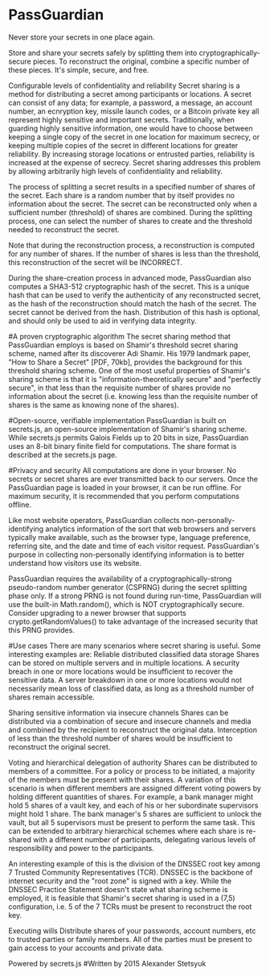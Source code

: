# PassGuardian

Never store your secrets in one place again.

Store and share your secrets safely by splitting them into cryptographically-secure pieces. To reconstruct the original, combine a specific number of these pieces. It's simple, secure, and free.



Configurable levels of confidentiality and reliability
Secret sharing is a method for distributing a secret among participants or locations. A secret can consist of any data; for example, a password, a message, an account number, an ecnryption key, missile launch codes, or a Bitcoin private key all represent highly sensitive and important secrets. Traditionally, when guarding highly sensitive information, one would have to choose between keeping a single copy of the secret in one location for maximum secrecy, or keeping multiple copies of the secret in different locations for greater reliability. By increasing storage locations or entrusted parties, reliability is increased at the expense of secrecy. Secret sharing addresses this problem by allowing arbitrarily high levels of confidentiality and reliability.

The process of splitting a secret results in a specified number of shares of the secret. Each share is a random number that by itself provides no information about the secret. The secret can be reconstructed only when a sufficient number (threshold) of shares are combined. During the splitting process, one can select the number of shares to create and the threshold needed to reconstruct the secret.

Note that during the reconstruction process, a reconstruction is computed for any number of shares. If the number of shares is less than the threshold, this reconstruction of the secret will be INCORRECT.

During the share-creation process in advanced mode, PassGuardian also computes a SHA3-512 cryptographic hash of the secret. This is a unique hash that can be used to verify the authenticity of any reconstructed secret, as the hash of the reconstruction should match the hash of the secret. The secret cannot be derived from the hash. Distribution of this hash is optional, and should only be used to aid in verifying data integrity.

#A proven cryptographic algorithm
The secret sharing method that PassGuardian employs is based on Shamir's threshold secret sharing scheme, named after its discoverer Adi Shamir. His 1979 landmark paper, "How to Share a Secret" [PDF, 70kb], provides the background for this threshold sharing scheme. One of the most useful properties of Shamir's sharing scheme is that it is "information-theoretically secure" and "perfectly secure", in that less than the requisite number of shares provide no information about the secret (i.e. knowing less than the requisite number of shares is the same as knowing none of the shares).

#Open-source, verifiable implementation
PassGuardian is built on secrets.js, an open-source implementation of Shamir's sharing scheme. While secrets.js permits Galois Fields up to 20 bits in size, PassGuardian uses an 8-bit binary finite field for computations. The share format is described at the secrets.js page.

#Privacy and security
All computations are done in your browser. No secrets or secret shares are ever transmitted back to our servers. Once the PassGuardian page is loaded in your browser, it can be run offline. For maximum security, it is recommended that you perform computations offline.

Like most website operators, PassGuardian collects non-personally-identifying analytics information of the sort that web browsers and servers typically make available, such as the browser type, language preference, referring site, and the date and time of each visitor request. PassGuardian's purpose in collecting non-personally identifying information is to better understand how visitors use its website.

PassGuardian requires the availability of a cryptographically-strong pseudo-random number generator (CSPRNG) during the secret splitting phase only. If a strong PRNG is not found during run-time, PassGuardian will use the built-in Math.random(), which is NOT cryptographically secure. Consider upgrading to a newer browser that supports crypto.getRandomValues() to take advantage of the increased security that this PRNG provides.



#Use cases
There are many scenarios where secret sharing is useful. Some interesting examples are:
Reliable distributed classified data storage
Shares can be stored on multiple servers and in multiple locations. A security breach in one or more locations would be insufficient to recover the sensitive data. A server breakdown in one or more locations would not necessarily mean loss of classified data, as long as a threshold number of shares remain accessible.

Sharing sensitive information via insecure channels
Shares can be distributed via a combination of secure and insecure channels and media and combined by the recipient to reconstruct the original data. Interception of less than the threshold number of shares would be insufficient to reconstruct the original secret.

Voting and hierarchical delegation of authority
Shares can be distributed to members of a committee. For a policy or process to be initiated, a majority of the members must be present with their shares. A variation of this scenario is when different members are assigned different voting powers by holding different quantities of shares. For example, a bank manager might hold 5 shares of a vault key, and each of his or her subordinate supervisors might hold 1 share. The bank manager's 5 shares are sufficient to unlock the vault, but all 5 supervisors must be present to perform the same task. This can be extended to arbitrary hierarchical schemes where each share is re-shared with a different number of participants, delegating various levels of responsibility and power to the participants.

An interesting example of this is the division of the DNSSEC root key among 7 Trusted Community Representatives (TCR). DNSSEC is the backbone of internet security and the "root zone" is signed with a key. While the DNSSEC Practice Statement doesn't state what sharing scheme is employed, it is feasible that Shamir's secret sharing is used in a (7,5) configuration, i.e. 5 of the 7 TCRs must be present to reconstruct the root key.

Executing wills
Distribute shares of your passwords, account numbers, etc to trusted parties or family members. All of the parties must be present to gain access to your accounts and private data.



Powered by secrets.js
#Written by 2015 Alexander Stetsyuk <alex AT passguardian.com>
